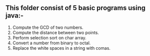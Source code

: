 ## This folder consist of 5 basic programs using java:- 

1. Compute the GCD of two numbers.
2. Compute the distance between two points.
3. Perform selection sort on char array.
4. Convert a number from binary to octal.
5. Replace the white spaces in a string with comas.
